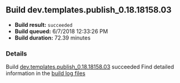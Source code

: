 ## Build dev.templates.publish_0.18.18158.03
- **Build result:** `succeeded`
- **Build queued:** 6/7/2018 12:33:26 PM
- **Build duration:** 72.39 minutes
### Details
Build [dev.templates.publish_0.18.18158.03](https://winappstudio.visualstudio.com/web/build.aspx?pcguid=a4ef43be-68ce-4195-a619-079b4d9834c2&builduri=vstfs%3a%2f%2f%2fBuild%2fBuild%2f25830) succeeded
Find detailed information in the [build log files](https://uwpctdiags.blob.core.windows.net/buildlogs/dev.templates.publish_0.18.18158.03_logs.zip)
